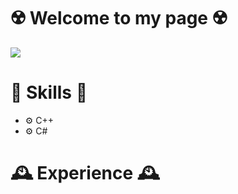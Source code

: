 # ☢️ Welcome to my page ☢️
![](https://imgur.com/gtzr6vq.png)

# 🥋 Skills 🥋

- ⚙️ С++
- ⚙️ С#

# 🕰️ Experience 🕰️

